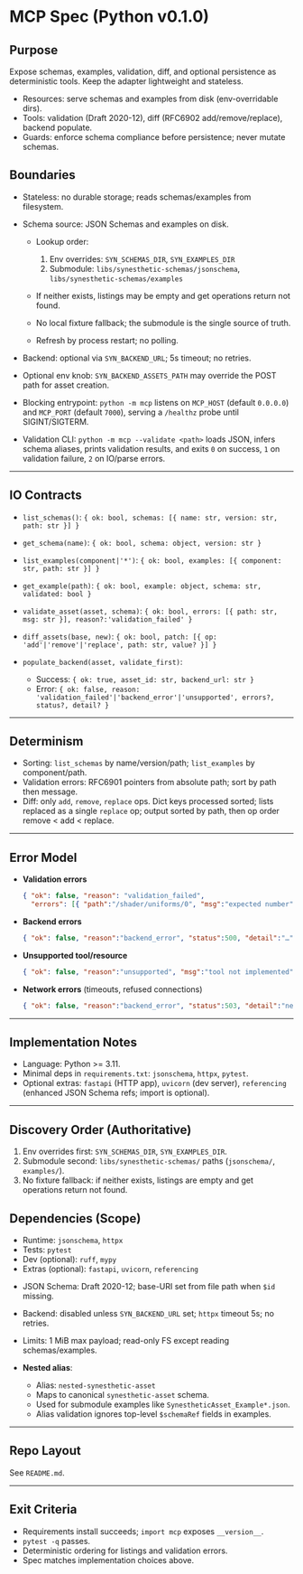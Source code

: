 # MCP Spec (Python v0.1.0)

## Purpose

Expose schemas, examples, validation, diff, and optional persistence as deterministic tools. Keep the adapter lightweight and stateless.

* Resources: serve schemas and examples from disk (env-overridable dirs).
* Tools: validation (Draft 2020-12), diff (RFC6902 add/remove/replace), backend populate.
* Guards: enforce schema compliance before persistence; never mutate schemas.

## Boundaries

* Stateless: no durable storage; reads schemas/examples from filesystem.
* Schema source: JSON Schemas and examples on disk.

  * Lookup order:

    1. Env overrides: `SYN_SCHEMAS_DIR`, `SYN_EXAMPLES_DIR`
    2. Submodule: `libs/synesthetic-schemas/jsonschema`, `libs/synesthetic-schemas/examples`
  * If neither exists, listings may be empty and get operations return not found.
  * No local fixture fallback; the submodule is the single source of truth.
  * Refresh by process restart; no polling.
* Backend: optional via `SYN_BACKEND_URL`; 5s timeout; no retries.
* Optional env knob: `SYN_BACKEND_ASSETS_PATH` may override the POST path for asset creation.
* Blocking entrypoint: `python -m mcp` listens on `MCP_HOST` (default `0.0.0.0`) and `MCP_PORT` (default `7000`), serving a `/healthz` probe until SIGINT/SIGTERM.
* Validation CLI: `python -m mcp --validate <path>` loads JSON, infers schema aliases, prints validation results, and exits `0` on success, `1` on validation failure, `2` on IO/parse errors.

---

## IO Contracts

* `list_schemas()`:
  `{ ok: bool, schemas: [{ name: str, version: str, path: str }] }`

* `get_schema(name)`:
  `{ ok: bool, schema: object, version: str }`

* `list_examples(component|'*')`:
  `{ ok: bool, examples: [{ component: str, path: str }] }`

* `get_example(path)`:
  `{ ok: bool, example: object, schema: str, validated: bool }`

* `validate_asset(asset, schema)`:
  `{ ok: bool, errors: [{ path: str, msg: str }], reason?:'validation_failed' }`

* `diff_assets(base, new)`:
  `{ ok: bool, patch: [{ op: 'add'|'remove'|'replace', path: str, value? }] }`

* `populate_backend(asset, validate_first)`:

  * Success: `{ ok: true, asset_id: str, backend_url: str }`
  * Error: `{ ok: false, reason: 'validation_failed'|'backend_error'|'unsupported', errors?, status?, detail? }`

---

## Determinism

* Sorting: `list_schemas` by name/version/path; `list_examples` by component/path.
* Validation errors: RFC6901 pointers from absolute path; sort by path then message.
* Diff: only `add`, `remove`, `replace` ops.
  Dict keys processed sorted; lists replaced as a single `replace` op; output sorted by path, then op order remove < add < replace.

---

## Error Model

* **Validation errors**

  ```json
  { "ok": false, "reason": "validation_failed",
    "errors": [{ "path":"/shader/uniforms/0", "msg":"expected number" }] }
  ```

* **Backend errors**

  ```json
  { "ok": false, "reason":"backend_error", "status":500, "detail":"…" }
  ```

* **Unsupported tool/resource**

  ```json
  { "ok": false, "reason":"unsupported", "msg":"tool not implemented" }
  ```

* **Network errors** (timeouts, refused connections)

  ```json
  { "ok": false, "reason":"backend_error", "status":503, "detail":"network_unreachable" }
  ```

---

## Implementation Notes

* Language: Python >= 3.11.
* Minimal deps in `requirements.txt`: `jsonschema`, `httpx`, `pytest`.
* Optional extras: `fastapi` (HTTP app), `uvicorn` (dev server), `referencing` (enhanced JSON Schema refs; import is optional).

---

## Discovery Order (Authoritative)

1. Env overrides first: `SYN_SCHEMAS_DIR`, `SYN_EXAMPLES_DIR`.
2. Submodule second: `libs/synesthetic-schemas/` paths (`jsonschema/`, `examples/`).
3. No fixture fallback: if neither exists, listings are empty and get operations return not found.

## Dependencies (Scope)

- Runtime: `jsonschema`, `httpx`
- Tests: `pytest`
- Dev (optional): `ruff`, `mypy`
- Extras (optional): `fastapi`, `uvicorn`, `referencing`
* JSON Schema: Draft 2020-12; base-URI set from file path when `$id` missing.
* Backend: disabled unless `SYN_BACKEND_URL` set; `httpx` timeout 5s; no retries.
* Limits: 1 MiB max payload; read-only FS except reading schemas/examples.
* **Nested alias**:

  * Alias: `nested-synesthetic-asset`
  * Maps to canonical `synesthetic-asset` schema.
  * Used for submodule examples like `SynestheticAsset_Example*.json`.
  * Alias validation ignores top-level `$schemaRef` fields in examples.

---

## Repo Layout

See `README.md`.

---

## Exit Criteria

* Requirements install succeeds; `import mcp` exposes `__version__`.
* `pytest -q` passes.
* Deterministic ordering for listings and validation errors.
* Spec matches implementation choices above.

